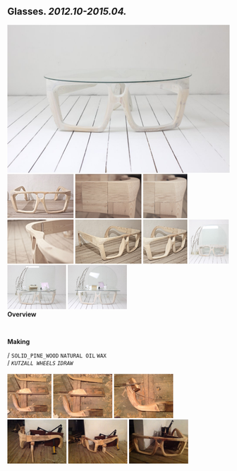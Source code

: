 
## Glasses. _2012.10-2015.04._  
![Glasses](/projects/Glasses/100.jpg)<a href="https://ewwgene.github.io/projects/Glasses/101.jpg"><img src="/projects/Glasses/101.jpg" height="100"></a> <a href="https://ewwgene.github.io/projects/Glasses/102.jpg"><img src="/projects/Glasses/102.jpg" height="100"></a> <a href="https://ewwgene.github.io/projects/Glasses/110.jpg"><img src="/projects/Glasses/110.jpg" height="100"></a> <a href="https://ewwgene.github.io/projects/Glasses/111.jpg"><img src="/projects/Glasses/111.jpg" height="100"></a> <a href="https://ewwgene.github.io/projects/Glasses/114.jpg"><img src="/projects/Glasses/114.jpg" height="100"></a> <a href="https://ewwgene.github.io/projects/Glasses/115.jpg"><img src="/projects/Glasses/115.jpg" height="100"></a> <a href="https://ewwgene.github.io/projects/Glasses/120.jpg"><img src="/projects/Glasses/120.jpg" height="100"></a> <a href="https://ewwgene.github.io/projects/Glasses/121.jpg"><img src="/projects/Glasses/121.jpg" height="100"></a> <a href="https://ewwgene.github.io/projects/Glasses/122.jpg"><img src="/projects/Glasses/122.jpg" height="100"></a>   
**Overview**  
  
<br>
  
**Making**  
  
/
`SOLID_PINE_WOOD` `NATURAL OIL` `WAX`   
/
_`KUTZALL WHEELS`_ _`IDRAW`_   
<br>
<a href="https://ewwgene.github.io/projects/Glasses/344.jpg"><img src="/projects/Glasses/344.jpg" height="100"></a> <a href="https://ewwgene.github.io/projects/Glasses/345.jpg"><img src="/projects/Glasses/345.jpg" height="100"></a> <a href="https://ewwgene.github.io/projects/Glasses/346.jpg"><img src="/projects/Glasses/346.jpg" height="100"></a> <a href="https://ewwgene.github.io/projects/Glasses/353.jpg"><img src="/projects/Glasses/353.jpg" height="100"></a> <a href="https://ewwgene.github.io/projects/Glasses/354.jpg"><img src="/projects/Glasses/354.jpg" height="100"></a> <a href="https://ewwgene.github.io/projects/Glasses/355.jpg"><img src="/projects/Glasses/355.jpg" height="100"></a> 
